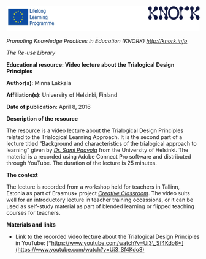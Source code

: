 <img src="img056/media/image01.png" width="624" height="65" />

*Promoting Knowledge Practices in Education (KNORK) http://knork.info*

*The Re-use Library*

**Educational resource: Video lecture about the Trialogical Design Principles**

**Author(s)**: Minna Lakkala

**Affiliation(s)**: University of Helsinki, Finland

**Date of publication**: April 8, 2016

**Description of the resource**

The resource is a video lecture about the Trialogical Design Principles related to the Trialogical Learning Approach. It is the second part of a lecture titled “Background and characteristics of the trialogical approach to learning” given by [*Dr. Sami Paavola*](https://tuhat.halvi.helsinki.fi/portal/fi/person/spaavola) from the University of Helsinki. The material is a recorded using Adobe Connect Pro software and distributed through YouTube. The duration of the lecture is 25 minutes.

**The context**

The lecture is recorded from a workshop held for teachers in Tallinn, Estonia as part of Erasmus+ project [*Creative Classroom*](http://www.metropolia.fi/en/research-and-development/projects/creative-classroom/). The video suits well for an introductory lecture in teacher training occassions, or it can be used as self-study material as part of blended learning or flipped teaching courses for teachers.

**Materials and links**

-   Link to the recorded video lecture about the Trialogical Design Principles in YouTube: [*https://www.youtube.com/watch?v=Ui3\_Sf4Kdo8*](https://www.youtube.com/watch?v=Ui3_Sf4Kdo8)


